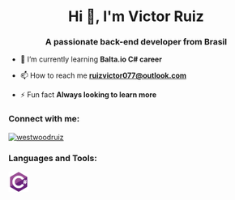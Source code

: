 <h1 align="center">Hi 👋, I'm Victor Ruiz</h1>
<h3 align="center">A passionate back-end developer from Brasil</h3>

- 🌱 I’m currently learning **Balta.io C# career**

- 📫 How to reach me **ruizvictor077@outlook.com**

- ⚡ Fun fact **Always looking to learn more**

<h3 align="left">Connect with me:</h3>
<p align="left">
<a href="https://instagram.com/westwoodruiz" target="blank"><img align="center" src="https://raw.githubusercontent.com/rahuldkjain/github-profile-readme-generator/master/src/images/icons/Social/instagram.svg" alt="westwoodruiz" height="30" width="40" /></a>
</p>

<h3 align="left">Languages and Tools:</h3>
<p align="left"> <a href="https://www.w3schools.com/cs/" target="_blank" rel="noreferrer"> <img src="https://raw.githubusercontent.com/devicons/devicon/master/icons/csharp/csharp-original.svg" alt="csharp" width="40" height="40"/> </a> </p>
